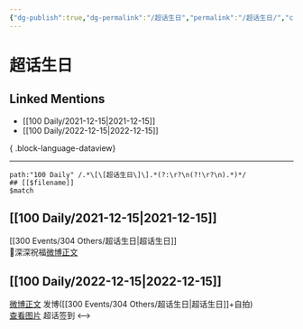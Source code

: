```yaml
---
{"dg-publish":true,"dg-permalink":"/超话生日","permalink":"/超话生日/","created":"2022-12-21T10:13:50.000+08:00","updated":"2023-04-10T17:17:01.000+08:00"}
---
```


# 超话生日

## Linked Mentions
- [[100 Daily/2021-12-15\|2021-12-15]]
- [[100 Daily/2022-12-15\|2022-12-15]]

{ .block-language-dataview}

---

```expander
path:"100 Daily" /.*\[\[超话生日\]\].*(?:\r?\n(?!\r?\n).*)*/
## [[$filename]]
$match
```
## [[100 Daily/2021-12-15\|2021-12-15]]
[[300 Events/304 Others/超话生日\|超话生日]]  
🌟深深祝福[微博正文](https://m.weibo.cn/6466290670/4714775260432258)
## [[100 Daily/2022-12-15\|2022-12-15]]
[微博正文](https://m.weibo.cn/1736988591/4846902052393493) 发博([[300 Events/304 Others/超话生日\|超话生日]]+自拍)  
[查看图片](https://wx4.sinaimg.cn/large/0088n2Pggy1h94xs0z629j30yh0j4wft.jpg) 超话签到
<-->